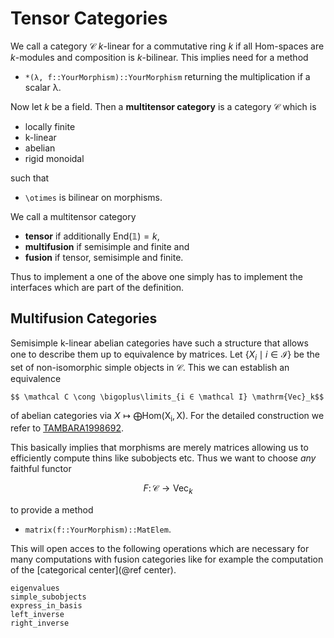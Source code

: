 # Tensor Categories

We call a category $\mathcal C$ $k$-linear for a commutative ring $k$ if all Hom-spaces are $k$-modules and composition is $k$-bilinear. This implies need for a method 

- `*(λ, f::YourMorphism)::YourMorphism` returning the multiplication if a scalar λ.

Now let $k$ be a field. Then a __multitensor category__ is a category $\mathcal C$ which is

- locally finite
- k-linear
- abelian
- rigid monoidal

such that

- ``\otimes`` is bilinear on morphisms.

We call a multitensor category 

- __tensor__ if additionally $\mathrm{End}(\mathbb 1) = k$,
- __multifusion__ if semisimple and finite and
- __fusion__ if tensor, semisimple and finite.

Thus to implement a one of the above one simply has to implement the interfaces which are part of the definition.

## Multifusion Categories

Semisimple k-linear abelian categories have such a structure that allows one to describe them up to equivalence by matrices. Let $\{X_i \mid i \in \mathcal I\}$ be the set of non-isomorphic simple objects in $\mathcal C$. This we can establish an equivalence 

    $$ \mathcal C \cong \bigoplus\limits_{i ∈ \mathcal I} \mathrm{Vec}_k$$

of abelian categories via $X \mapsto \bigoplus \mathrm{Hom(X_i, X)}$. For the detailed construction we refer to [TAMBARA1998692](@cite).

This basically implies that morphisms are merely matrices allowing us to efficiently compute thins like subobjects etc. Thus we want to choose *any* faithful functor 

```math
F \colon \mathcal C \to \mathrm{Vec}_k
``````

to provide a method

- `matrix(f::YourMorphism)::MatElem`.

This will open acces to the following operations which are necessary for many computations with fusion categories like for example the computation of the [categorical center](@ref center).

```@docs
eigenvalues
simple_subobjects
express_in_basis
left_inverse
right_inverse
``````
